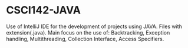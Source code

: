 # CSCI142-JAVA
Use of IntelliJ IDE for the development of projects using JAVA. Files with extension(.java). Main focus on the use of:
Backtracking,
Exception handling,
Multithreading,
Collection Interface,
Access Specifiers.
